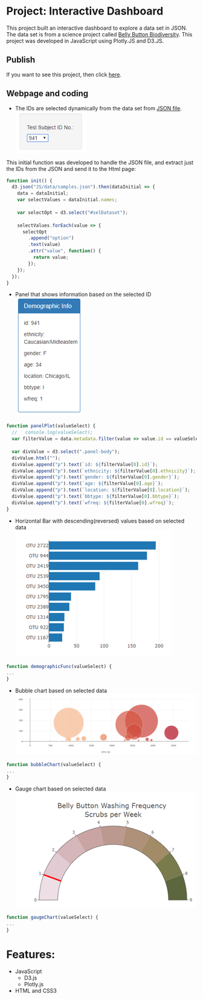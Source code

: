 # Project: Interactive Dashboard
This project built an interactive dashboard to explore a data set in JSON. The data set is from a science project called [Belly Button Biodiversity](http://robdunnlab.com/projects/belly-button-biodiversity/results-and-data/). 
This project was developed in JavaScript using Plotly.JS and D3.JS.

## Publish
If you want to see this project, then click [here](https://manoelbritto.github.io/Plotly-BellyButtonBiodiversity/).

## Webpage and coding
* The IDs are selected dynamically from the data set from [JSON file](/JS/data/samples.json).<br>
![doc](/images/selectID.PNG)<br>

This initial function was developed to handle the JSON file, and extract just the IDs from the JSON and send it to the Html page:<br>
```JavaScript
function init() {
  d3.json("JS/data/samples.json").then(dataInitial => {
    data = dataInitial;
    var selectValues = dataInitial.names;

    var selectOpt = d3.select("#selDataset");

    selectValues.forEach(value => {
      selectOpt
        .append("option")
        .text(value)
        .attr("value", function() {
          return value;
        });
    });
  });
}
```

* Panel that shows information based on the selected ID<br>
![panel](/images/panel.PNG) <br>
```JavaScript
function panelPlot(valueSelect) {
  //   console.log(valueSelect);
  var filterValue = data.metadata.filter(value => value.id == valueSelect);

  var divValue = d3.select(".panel-body");
  divValue.html("");
  divValue.append("p").text(`id: ${filterValue[0].id}`);
  divValue.append("p").text(`ethnicity: ${filterValue[0].ethnicity}`);
  divValue.append("p").text(`gender: ${filterValue[0].gender}`);
  divValue.append("p").text(`age: ${filterValue[0].age}`);
  divValue.append("p").text(`location: ${filterValue[0].location}`);
  divValue.append("p").text(`bbtype: ${filterValue[0].bbtype}`);
  divValue.append("p").text(`wfreq: ${filterValue[0].wfreq}`);
}
```
* Horizontal Bar with descending(reversed) values based on selected data<br>
![hbar](/images/horizontalbar.PNG) <br>
```JavaScript
function demographicFunc(valueSelect) {
...
}
```
* Bubble chart based on selected data<br>
![hbar](/images/bubblechart.PNG) <br>
```JavaScript
function bubbleChart(valueSelect) {
...
}
```

* Gauge chart based on selected data<br>
![hbar](/images/gaugechart.PNG) <br>
```JavaScript
function gaugeChart(valueSelect) {
...
}
```

# Features:
* JavaScript
  * D3.js
  * Plotly.js
* HTML and CSS3
